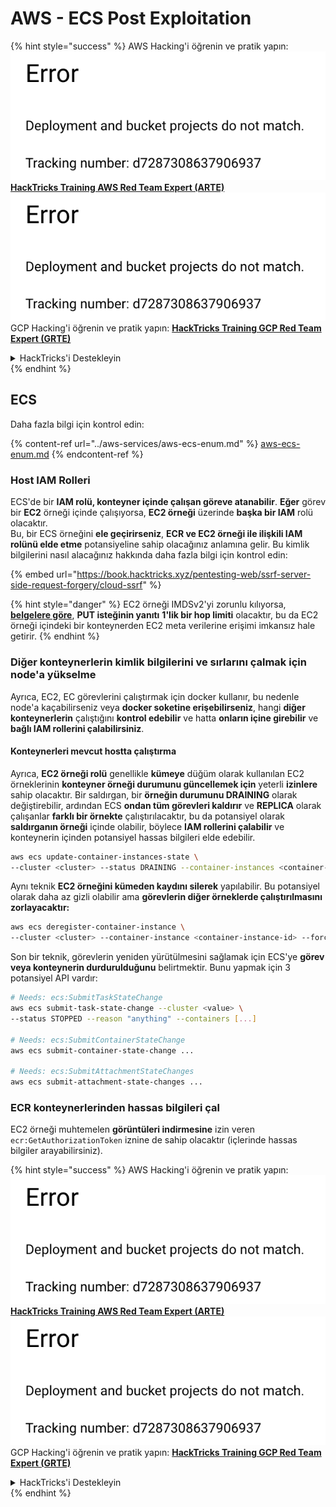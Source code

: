 # AWS - ECS Post Exploitation

{% hint style="success" %}
AWS Hacking'i öğrenin ve pratik yapın:<img src="../../../.gitbook/assets/image (1) (1).png" alt="" data-size="line">[**HackTricks Training AWS Red Team Expert (ARTE)**](https://training.hacktricks.xyz/courses/arte)<img src="../../../.gitbook/assets/image (1) (1).png" alt="" data-size="line">\
GCP Hacking'i öğrenin ve pratik yapın: <img src="../../../.gitbook/assets/image (2).png" alt="" data-size="line">[**HackTricks Training GCP Red Team Expert (GRTE)**<img src="../../../.gitbook/assets/image (2).png" alt="" data-size="line">](https://training.hacktricks.xyz/courses/grte)

<details>

<summary>HackTricks'i Destekleyin</summary>

* [**abonelik planlarını**](https://github.com/sponsors/carlospolop) kontrol edin!
* **💬 [**Discord grubuna**](https://discord.gg/hRep4RUj7f) veya [**telegram grubuna**](https://t.me/peass) katılın ya da **Twitter'da** 🐦 [**@hacktricks\_live**](https://twitter.com/hacktricks\_live)**'i takip edin.**
* **Hacking ipuçlarını paylaşmak için** [**HackTricks**](https://github.com/carlospolop/hacktricks) ve [**HackTricks Cloud**](https://github.com/carlospolop/hacktricks-cloud) github reposuna PR gönderin.

</details>
{% endhint %}

## ECS

Daha fazla bilgi için kontrol edin:

{% content-ref url="../aws-services/aws-ecs-enum.md" %}
[aws-ecs-enum.md](../aws-services/aws-ecs-enum.md)
{% endcontent-ref %}

### Host IAM Rolleri

ECS'de bir **IAM rolü, konteyner içinde çalışan göreve atanabilir**. **Eğer** görev bir **EC2** örneği içinde çalışıyorsa, **EC2 örneği** üzerinde **başka bir IAM** rolü olacaktır.\
Bu, bir ECS örneğini **ele geçirirseniz**, **ECR ve EC2 örneği ile ilişkili IAM rolünü elde etme** potansiyeline sahip olacağınız anlamına gelir. Bu kimlik bilgilerini nasıl alacağınız hakkında daha fazla bilgi için kontrol edin:

{% embed url="https://book.hacktricks.xyz/pentesting-web/ssrf-server-side-request-forgery/cloud-ssrf" %}

{% hint style="danger" %}
EC2 örneği IMDSv2'yi zorunlu kılıyorsa, [**belgelere göre**](https://docs.aws.amazon.com/AWSEC2/latest/UserGuide/instance-metadata-v2-how-it-works.html), **PUT isteğinin yanıtı** **1'lik bir hop limiti** olacaktır, bu da EC2 örneği içindeki bir konteynerden EC2 meta verilerine erişimi imkansız hale getirir.
{% endhint %}

### Diğer konteynerlerin kimlik bilgilerini ve sırlarını çalmak için node'a yükselme

Ayrıca, EC2, EC görevlerini çalıştırmak için docker kullanır, bu nedenle node'a kaçabilirseniz veya **docker soketine erişebilirseniz**, hangi **diğer konteynerlerin** çalıştığını **kontrol edebilir** ve hatta **onların içine girebilir** ve **bağlı IAM rollerini çalabilirsiniz**.

#### Konteynerleri mevcut hostta çalıştırma

Ayrıca, **EC2 örneği rolü** genellikle **kümeye** düğüm olarak kullanılan EC2 örneklerinin **konteyner örneği durumunu güncellemek için** yeterli **izinlere** sahip olacaktır. Bir saldırgan, bir **örneğin durumunu DRAINING** olarak değiştirebilir, ardından ECS **ondan tüm görevleri kaldırır** ve **REPLICA** olarak çalışanlar **farklı bir örnekte** çalıştırılacaktır, bu da potansiyel olarak **saldırganın örneği** içinde olabilir, böylece **IAM rollerini çalabilir** ve konteynerin içinden potansiyel hassas bilgileri elde edebilir.
```bash
aws ecs update-container-instances-state \
--cluster <cluster> --status DRAINING --container-instances <container-instance-id>
```
Aynı teknik **EC2 örneğini kümeden kaydını silerek** yapılabilir. Bu potansiyel olarak daha az gizli olabilir ama **görevlerin diğer örneklerde çalıştırılmasını zorlayacaktır:**
```bash
aws ecs deregister-container-instance \
--cluster <cluster> --container-instance <container-instance-id> --force
```
Son bir teknik, görevlerin yeniden yürütülmesini sağlamak için ECS'ye **görev veya konteynerin durdurulduğunu** belirtmektir. Bunu yapmak için 3 potansiyel API vardır:
```bash
# Needs: ecs:SubmitTaskStateChange
aws ecs submit-task-state-change --cluster <value> \
--status STOPPED --reason "anything" --containers [...]

# Needs: ecs:SubmitContainerStateChange
aws ecs submit-container-state-change ...

# Needs: ecs:SubmitAttachmentStateChanges
aws ecs submit-attachment-state-changes ...
```
### ECR konteynerlerinden hassas bilgileri çal

EC2 örneği muhtemelen **görüntüleri indirmesine** izin veren `ecr:GetAuthorizationToken` iznine de sahip olacaktır (içlerinde hassas bilgiler arayabilirsiniz). 

{% hint style="success" %}
AWS Hacking'i öğrenin ve pratik yapın:<img src="../../../.gitbook/assets/image (1) (1).png" alt="" data-size="line">[**HackTricks Training AWS Red Team Expert (ARTE)**](https://training.hacktricks.xyz/courses/arte)<img src="../../../.gitbook/assets/image (1) (1).png" alt="" data-size="line">\
GCP Hacking'i öğrenin ve pratik yapın: <img src="../../../.gitbook/assets/image (2).png" alt="" data-size="line">[**HackTricks Training GCP Red Team Expert (GRTE)**<img src="../../../.gitbook/assets/image (2).png" alt="" data-size="line">](https://training.hacktricks.xyz/courses/grte)

<details>

<summary>HackTricks'i Destekleyin</summary>

* [**abonelik planlarını**](https://github.com/sponsors/carlospolop) kontrol edin!
* **💬 [**Discord grubuna**](https://discord.gg/hRep4RUj7f) veya [**telegram grubuna**](https://t.me/peass) katılın ya da **Twitter'da** 🐦 [**@hacktricks\_live**](https://twitter.com/hacktricks\_live)**'i takip edin.**
* **Hacking ipuçlarını paylaşmak için** [**HackTricks**](https://github.com/carlospolop/hacktricks) ve [**HackTricks Cloud**](https://github.com/carlospolop/hacktricks-cloud) github reposuna PR gönderin.

</details>
{% endhint %}

